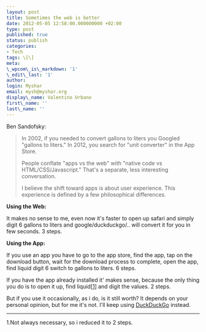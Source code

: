```yaml
---
layout: post
title: Sometimes the web is better
date: 2012-05-05 12:58:00.000000000 +02:00
type: post
published: true
status: publish
categories:
- Tech
tags: \[\]
meta:
\_wpcom\_is\_markdown: '1'
\_edit\_last: '1'
author:
login: Myshar
email: mysh@myshar.org
display\_name: Valentino Urbano
first\_name: ''
last\_name: ''
---
```


Ben Sandofsky:

> In 2002, if you needed to convert gallons to liters you Googled "gallons to liters." In 2012, you search for "unit converter" in the App Store.
> 
> People conflate "apps vs the web" with "native code vs HTML/CSS/Javascript." That's a separate, less interesting conversation.
> 
> I believe the shift toward apps is about user experience. This experience is defined by a few philosophical differences.

**Using the Web:**

It makes no sense to me, even now it's faster to open up safari and simply digit 6 gallons to liters and google/duckduckgo/.. will convert it for you in few seconds. 3 steps.

**Using the App:**

If you use an app you have to go to the app store, find the app, tap on the download button, wait for the download process to complete, open the app, find liquid digit 6 switch to gallons to liters. 6 steps.

If you have the app already installed it' makes sense, because the only thing you do is to open it up, find liquid\[[1][0]\] and digit the values. 2 steps.

But if you use it occasionally, as i do, is it still worth? It depends on your personal opinion, but for me it's not. I'll keep using [DuckDuckGo][1] instead.

---

  
1.Not always necessary, so i reduced it to 2 steps.


[0]: #1
[1]: http://anythingapple.altervista.org/2012/02/the-new-google/